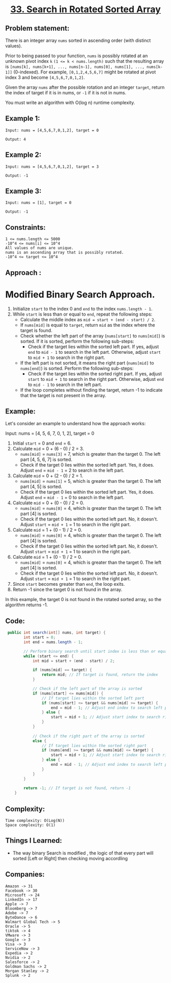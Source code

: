 <h1 align="center"><a href="https://leetcode.com/problems/search-in-rotated-sorted-array/description/" target="_blank">33. Search in Rotated Sorted Array</a></h1>

## Problem statement:
There is an integer array `nums` sorted in ascending order (with distinct values).

Prior to being passed to your function, `nums` is possibly rotated at an unknown pivot index `k` `(1 <= k < nums.length)` such that the resulting array is `[nums[k], nums[k+1], ..., nums[n-1], nums[0], nums[1], ..., nums[k-1]]` (0-indexed). For example, `[0,1,2,4,5,6,7]` might be rotated at pivot index 3 and become `[4,5,6,7,0,1,2]`.

Given the array `nums` after the possible rotation and an integer `target`, return the index of target if it is in nums, or `-1` if it is not in nums.

You must write an algorithm with O(log n) runtime complexity.


## Example 1:

```
Input: nums = [4,5,6,7,0,1,2], target = 0

Output: 4
```

## Example 2:

```
Input: nums = [4,5,6,7,0,1,2], target = 3

Output: -1
```


## Example 3:

```
Input: nums = [1], target = 0

Output: -1
```


## Constraints:

```
1 <= nums.length <= 5000
-10^4 <= nums[i] <= 10^4
All values of nums are unique.
nums is an ascending array that is possibly rotated.
-10^4 <= target <= 10^4
```


 

## Approach :

# Modified Binary Search Approach.

1. Initialize `start` to the index 0 and `end` to the index `nums.length - 1`.
2. While `start` is less than or equal to `end`, repeat the following steps:
   - Calculate the middle index as `mid = start + (end - start) / 2`.
   - If `nums[mid]` is equal to `target`, return `mid` as the index where the target is found.
   - Check whether the left part of the array (`nums[start]` to `nums[mid]`) is sorted. If it is sorted, perform the following sub-steps:
     - Check if the target lies within the sorted left part. If yes, adjust `end` to `mid - 1` to search in the left part. Otherwise, adjust `start` to `mid + 1` to search in the right part.
   - If the left part is not sorted, it means the right part (`nums[mid]` to `nums[end]`) is sorted. Perform the following sub-steps:
     - Check if the target lies within the sorted right part. If yes, adjust `start` to `mid + 1` to search in the right part. Otherwise, adjust `end` to `mid - 1` to search in the left part.
   - If the loop completes without finding the target, return -1 to indicate that the target is not present in the array.

## Example:

Let's consider an example to understand how the approach works:

Input: nums = [4, 5, 6, 7, 0, 1, 2], target = 0

1. Initial `start` = 0 and `end` = 6.
2. Calculate `mid` = 0 + (6 - 0) / 2 = 3.
   - `nums[mid]` = `nums[3]` = 7, which is greater than the target 0. The left part [4, 5, 6, 7] is sorted.
   - Check if the target 0 lies within the sorted left part. Yes, it does. Adjust `end` = `mid - 1` = 2 to search in the left part.
3. Calculate `mid` = 0 + (2 - 0) / 2 = 1.
   - `nums[mid]` = `nums[1]` = 5, which is greater than the target 0. The left part [4, 5] is sorted.
   - Check if the target 0 lies within the sorted left part. Yes, it does. Adjust `end` = `mid - 1` = 0 to search in the left part.
4. Calculate `mid` = 0 + (0 - 0) / 2 = 0.
   - `nums[mid]` = `nums[0]` = 4, which is greater than the target 0. The left part [4] is sorted.
   - Check if the target 0 lies within the sorted left part. No, it doesn't. Adjust `start` = `mid + 1` = 1 to search in the right part.
5. Calculate `mid` = 1 + (0 - 1) / 2 = 0.
   - `nums[mid]` = `nums[0]` = 4, which is greater than the target 0. The left part [4] is sorted.
   - Check if the target 0 lies within the sorted left part. No, it doesn't. Adjust `start` = `mid + 1` = 1 to search in the right part.
6. Calculate `mid` = 1 + (0 - 1) / 2 = 0.
   - `nums[mid]` = `nums[0]` = 4, which is greater than the target 0. The left part [4] is sorted.
   - Check if the target 0 lies within the sorted left part. No, it doesn't. Adjust `start` = `mid + 1` = 1 to search in the right part.
7. Since `start` becomes greater than `end`, the loop exits.
8. Return -1 since the target 0 is not found in the array.

In this example, the target 0 is not found in the rotated sorted array, so the algorithm returns -1.






## Code: 

```java
 public int search(int[] nums, int target) {
        int start = 0;
        int end = nums.length - 1;

        // Perform binary search until start index is less than or equal to end index
        while (start <= end) {
            int mid = start + (end - start) / 2;

            if (nums[mid] == target) {
                return mid; // If target is found, return the index
            }

            // Check if the left part of the array is sorted
            if (nums[start] <= nums[mid]) {
                // If target lies within the sorted left part
                if (nums[start] <= target && nums[mid] >= target) {
                    end = mid - 1; // Adjust end index to search left part
                } else {
                    start = mid + 1; // Adjust start index to search right part
                }
            }
            
            // Check if the right part of the array is sorted
            else {
                // If target lies within the sorted right part
                if (nums[end] >= target && nums[mid] <= target) {
                    start = mid + 1; // Adjust start index to search right part
                } else {
                    end = mid - 1; // Adjust end index to search left part
                }
            }
        }
        
        return -1; // If target is not found, return -1
    }
```







## Complexity:

```
Time complexity: O(Log(N))
Space complexity: O(1)
```

## Things I Learned:

- The way  binary Search is  modified , the logic of that every part will sorted [Left or Right] then checking moving accordling
  


## Companies:

```
Amazon -> 31
Facebook -> 30
Microsoft -> 24
LinkedIn -> 17
Apple -> 7
Bloomberg -> 7
Adobe -> 7
ByteDance -> 6
Walmart Global Tech -> 5
Oracle -> 5
tiktok -> 4
VMware -> 3
Google -> 3
Visa -> 3
ServiceNow -> 3
Expedia -> 2
Nvidia -> 2
Salesforce -> 2
Goldman Sachs -> 2
Morgan Stanley -> 2
Splunk -> 2
```





